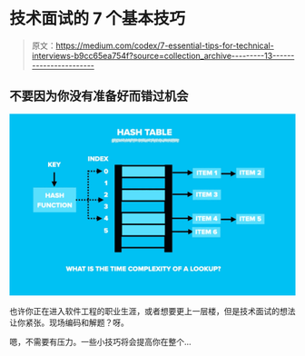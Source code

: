 # 技术面试的 7 个基本技巧

> 原文：<https://medium.com/codex/7-essential-tips-for-technical-interviews-b9cc65ea754f?source=collection_archive---------13----------------------->

## 不要因为你没有准备好而错过机会

![](img/4180ddad9f380a8a5d46cc90ae055bae.png)

也许你正在进入软件工程的职业生涯，或者想要更上一层楼，但是技术面试的想法让你紧张。现场编码和解题？呀。

嗯，不需要有压力。一些小技巧将会提高你在整个…